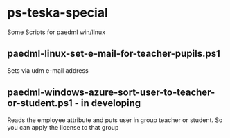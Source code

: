 # ps-teska-special
Some Scripts for paedml win/linux

## paedml-linux-set-e-mail-for-teacher-pupils.ps1
Sets via udm e-mail address

## paedml-windows-azure-sort-user-to-teacher-or-student.ps1 - in developing
Reads the employee attribute and puts user in group teacher or student. So you can apply the license to that group


